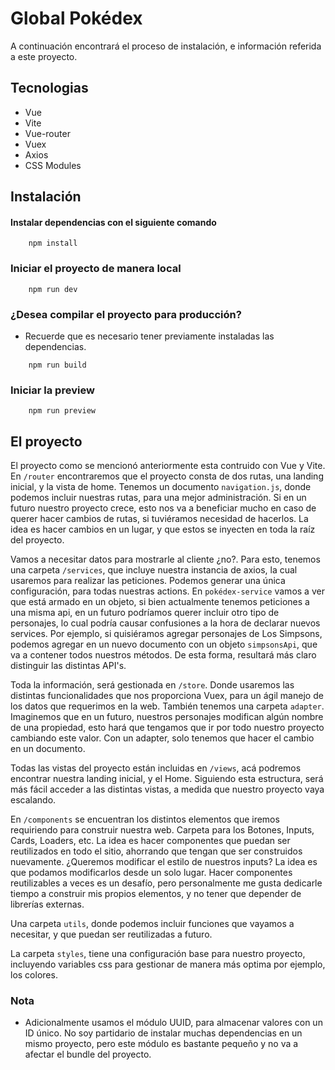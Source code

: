 # Global Pokédex

A continuación encontrará el proceso de instalación, e información referida a este proyecto.

## Tecnologias

- Vue
- Vite
- Vue-router
- Vuex
- Axios
- CSS Modules

## Instalación

#### Instalar dependencias con el siguiente comando

```
    npm install
```

### Iniciar el proyecto de manera local

```
    npm run dev
```

### ¿Desea compilar el proyecto para producción? 
-   Recuerde que es necesario tener previamente instaladas las dependencias.
```
    npm run build
```

### Iniciar la preview

```
    npm run preview
```

## El proyecto

El proyecto como se mencionó anteriormente esta contruido con Vue y Vite. En `/router` encontraremos que el proyecto consta de dos rutas, una landing inicial, y la vista de home. Tenemos un documento `navigation.js`, donde podemos incluir nuestras rutas, para una mejor administración. Si en un futuro nuestro proyecto crece, esto nos va a beneficiar mucho en caso de querer hacer cambios de rutas, si tuviéramos necesidad de hacerlos. La idea es hacer cambios en un lugar, y que estos se inyecten en toda la raíz del proyecto.

Vamos a necesitar datos para mostrarle al cliente ¿no?. Para esto, tenemos una carpeta `/services`, que incluye nuestra instancia de axios, la cual usaremos para realizar las peticiones. Podemos generar una única configuración, para todas nuestras actions. En `pokédex-service` vamos a ver que está armado en un objeto, si bien actualmente tenemos peticiones a una misma api, en un futuro podríamos querer incluir otro tipo de personajes, lo cual podría causar confusiones a la hora de declarar nuevos services. Por ejemplo, si quisiéramos agregar personajes de Los Simpsons, podemos agregar en un nuevo documento con un objeto `simpsonsApi`, que va a contener todos nuestros métodos. De esta forma, resultará más claro distinguir las distintas API's.

Toda la información, será gestionada en `/store`. Donde usaremos las distintas funcionalidades que nos proporciona Vuex, para un ágil manejo de los datos que requerimos en la web. También tenemos una carpeta `adapter`. Imaginemos que en un futuro, nuestros personajes modifican algún nombre de una propiedad, esto hará que tengamos que ir por todo nuestro proyecto cambiando este valor. Con un adapter, solo tenemos que hacer el cambio en un documento.

Todas las vistas del proyecto están incluidas en `/views`, acá podremos encontrar nuestra landing inicial, y el Home. Siguiendo esta estructura, será más fácil acceder a las distintas vistas, a medida que nuestro proyecto vaya escalando. 

En `/components` se encuentran los distintos elementos que iremos requiriendo para construir nuestra web. Carpeta para los Botones, Inputs, Cards, Loaders, etc. La idea es hacer componentes que puedan ser reutilizados en todo el sitio, ahorrando que tengan que ser construidos nuevamente. ¿Queremos modificar el estilo de nuestros inputs? La idea es que podamos modificarlos desde un solo lugar. Hacer componentes reutilizables a veces es un desafío, pero personalmente me gusta dedicarle tiempo a construir mis propios elementos, y no tener que depender de librerías externas.

Una carpeta `utils`, donde podemos incluir funciones que vayamos a necesitar, y que puedan ser reutilizadas a futuro. 

La carpeta `styles`, tiene una configuración base para nuestro proyecto, incluyendo variables css para gestionar de manera más optima por ejemplo, los colores.



### Nota
- Adicionalmente usamos el módulo UUID, para almacenar valores con un ID único. No soy partidario de instalar muchas dependencias en un mismo proyecto, pero este módulo es bastante pequeño y no va a afectar el bundle del proyecto.
